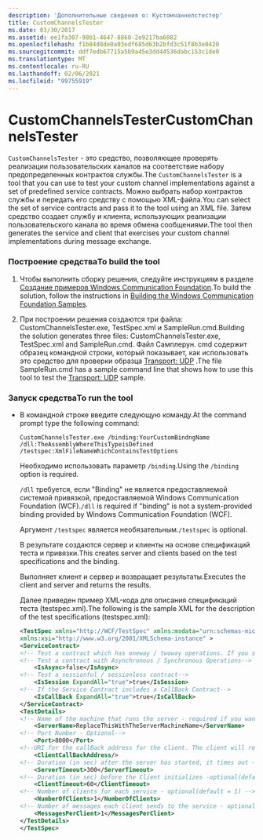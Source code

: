 ```yaml
---
description: 'Дополнительные сведения о: Кустомчаннелстестер'
title: CustomChannelsTester
ms.date: 03/30/2017
ms.assetid: ee1fa307-98b1-4647-8860-2e9217ba6082
ms.openlocfilehash: f1b84d8de0a93edf685d63b2bfd3c51f8b3e0420
ms.sourcegitcommit: ddf7edb67715a5b9a45e3dd44536dabc153c1de0
ms.translationtype: MT
ms.contentlocale: ru-RU
ms.lasthandoff: 02/06/2021
ms.locfileid: "99755919"
---
```

# <a name="customchannelstester"></a><span data-ttu-id="1042c-103">CustomChannelsTester</span><span class="sxs-lookup"><span data-stu-id="1042c-103">CustomChannelsTester</span></span>

<span data-ttu-id="1042c-104">`CustomChannelsTester` - это средство, позволяющее проверять реализации пользовательских каналов на соответствие набору предопределенных контрактов службы.</span><span class="sxs-lookup"><span data-stu-id="1042c-104">The `CustomChannelsTester` is a tool that you can use to test your custom channel implementations against a set of predefined service contracts.</span></span> <span data-ttu-id="1042c-105">Можно выбрать набор контрактов службы и передать его средству с помощью XML-файла.</span><span class="sxs-lookup"><span data-stu-id="1042c-105">You can select the set of service contracts and pass it to the tool using an XML file.</span></span> <span data-ttu-id="1042c-106">Затем средство создает службу и клиента, использующих реализации пользовательского канала во время обмена сообщениями.</span><span class="sxs-lookup"><span data-stu-id="1042c-106">The tool then generates the service and client that exercises your custom channel implementations during message exchange.</span></span>  
  
### <a name="to-build-the-tool"></a><span data-ttu-id="1042c-107">Построение средства</span><span class="sxs-lookup"><span data-stu-id="1042c-107">To build the tool</span></span>  
  
1. <span data-ttu-id="1042c-108">Чтобы выполнить сборку решения, следуйте инструкциям в разделе [Создание примеров Windows Communication Foundation](building-the-samples.md).</span><span class="sxs-lookup"><span data-stu-id="1042c-108">To build the solution, follow the instructions in [Building the Windows Communication Foundation Samples](building-the-samples.md).</span></span>  
  
2. <span data-ttu-id="1042c-109">При построении решения создаются три файла: CustomChannelsTester.exe, TestSpec.xml и SampleRun.cmd.</span><span class="sxs-lookup"><span data-stu-id="1042c-109">Building the solution generates three files: CustomChannelsTester.exe, TestSpec.xml and SampleRun.cmd.</span></span> <span data-ttu-id="1042c-110">Файл Самплерун. cmd содержит образец командной строки, который показывает, как использовать это средство для проверки образца [Transport: UDP](transport-udp.md) .</span><span class="sxs-lookup"><span data-stu-id="1042c-110">The file SampleRun.cmd has a sample command line that shows how to use this tool to test the [Transport: UDP](transport-udp.md) sample.</span></span>  
  
### <a name="to-run-the-tool"></a><span data-ttu-id="1042c-111">Запуск средства</span><span class="sxs-lookup"><span data-stu-id="1042c-111">To run the tool</span></span>  
  
- <span data-ttu-id="1042c-112">В командной строке введите следующую команду.</span><span class="sxs-lookup"><span data-stu-id="1042c-112">At the command prompt type the following command:</span></span>  
  
    ```console  
    CustomChannelsTester.exe /binding:YourCustomBindngName /dll:TheAssemblyWhereThisTypeisDefined /testspec:XmlFileNameWhichContainsTestOptions  
    ```  
  
     <span data-ttu-id="1042c-113">Необходимо использовать параметр `/binding`.</span><span class="sxs-lookup"><span data-stu-id="1042c-113">Using the `/binding` option is required.</span></span>  
  
     <span data-ttu-id="1042c-114">`/dll` требуется, если "Binding" не является предоставляемой системой привязкой, предоставляемой Windows Communication Foundation (WCF).</span><span class="sxs-lookup"><span data-stu-id="1042c-114">`/dll` is required if "binding" is not a system-provided binding provided by Windows Communication Foundation (WCF).</span></span>  
  
     <span data-ttu-id="1042c-115">Аргумент `/testspec` является необязательным.</span><span class="sxs-lookup"><span data-stu-id="1042c-115">`/testspec` is optional.</span></span>  
  
     <span data-ttu-id="1042c-116">В результате создаются сервер и клиенты на основе спецификаций теста и привязки.</span><span class="sxs-lookup"><span data-stu-id="1042c-116">This creates server and clients based on the test specifications and the binding.</span></span>  
  
     <span data-ttu-id="1042c-117">Выполняет клиент и сервер и возвращает результаты.</span><span class="sxs-lookup"><span data-stu-id="1042c-117">Executes the client and server and returns the results.</span></span>  
  
     <span data-ttu-id="1042c-118">Далее приведен пример XML-кода для описания спецификаций теста (testspec.xml).</span><span class="sxs-lookup"><span data-stu-id="1042c-118">The following is the sample XML for the description of the test specifications (testspec.xml):</span></span>  
  
    ```xml  
    <TestSpec xmlns="http://WCF/TestSpec" xmlns:msdata="urn:schemas-microsoft-com:xml-msdata"
    xmlns:xsi="http://www.w3.org/2001/XMLSchema-instance" >  
    <ServiceContract>  
    <!-- Test a contract which has oneway / twoway operations. If you set ExpandAll = true, both types of contracts are tested -->    <IsOneWay ExpandAll="true">true</IsOneWay>  
    <!-- Test a contract with Asynchronous / Synchronous Operations-->  
        <IsAsync>false</IsAsync>
    <!-- Test a sessionful / sessionless contract-->
        <IsSession ExpandAll="true">true</IsSession>  
    <!-- If the Service Contract includes a CallBack Contract-->
        <IsCallBack ExpandAll="true">true</IsCallBack>  
    </ServiceContract>  
    <TestDetails>  
    <!-- Name of the machine that runs the server - required if you want to run the test crossmachine-->  
        <ServerName>ReplaceThisWithTheServerMachineName</ServerName>  
    <!-- Port Number - Optional-->  
        <Port>8000</Port>  
    <!--URI for the callBack address for the client. The client will receive the messages from the server on this address in case of a CallBack Contract-->  
        <ClientCallBackAddress/>
    <!-- Duration (in sec) after the server has started, it times out - optional(default = 300sec) -->  
        <ServerTimeout>300</ServerTimeout>  
    <!-- Duration (in sec) before the Client initializes -optional(default = 60sec) -->  
        <ClientTimeout>60</ClientTimeout>  
    <!-- Number of clients for each service - optional(default = 1) -->  
        <NumberOfClients>1</NumberOfClients>  
    <!-- Number of messages each client sends to the service - optional(default = 1) -->  
        <MessagesPerClient>1</MessagesPerClient>  
    </TestDetails>  
    </TestSpec>  
    ```  
